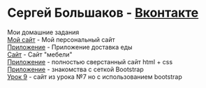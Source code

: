 # Сергей Большаков - [Вконтакте](https://vk.com/im_still_stading "Сергей")
Мои домашние задания   
[Мой сайт](https://sergeyfwd.github.io/myWebSite/index.html) - Мой персональный сайт  
[Приложение](https://sergeyfwd.github.io/delivery/index.html) - Приложение доставка еды  
[Сайт](https://sergeyfwd.github.io/interior/index.html) - Сайт "мебели"  
[Приложение](https://codepen.io/Sergibus57/pen/vYYdBoZ) - полностью сверстанный сайт html + css  
[Приложение](https://yadi.sk/d/15jef15T4Apyzw) - знакомства с сеткой Bootstrap  
[Урок 9](https://yadi.sk/d/-8Xia0t-vfolEA) - сайт из урока №7 но с использованием bootstrap  

